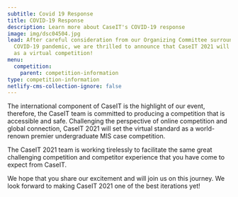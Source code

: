 ```yaml
---
subtitle: Covid 19 Response
title: COVID-19 Response
description: Learn more about CaseIT's COVID-19 response
image: img/dsc04504.jpg
lead: After careful consideration from our Organizing Committee surrounding the
  COVID-19 pandemic, we are thrilled to announce that CaseIT 2021 will be held
  as a virtual competition!
menu:
  competition:
    parent: competition-information
type: competition-information
netlify-cms-collection-ignore: false
---
```

The international component of CaseIT is the highlight of our event, therefore, the CaseIT team is committed to producing a competition that is accessible and safe. Challenging the perspective of online competition and global connection, CaseIT 2021 will set the virtual standard as a world-renown premier undergraduate MIS case competition.

The CaseIT 2021 team is working tirelessly to facilitate the same great challenging competition and competitor experience that you have come to expect from CaseIT. 

We hope that you share our excitement and will join us on this journey. We look forward to making CaseIT 2021 one of the best iterations yet!